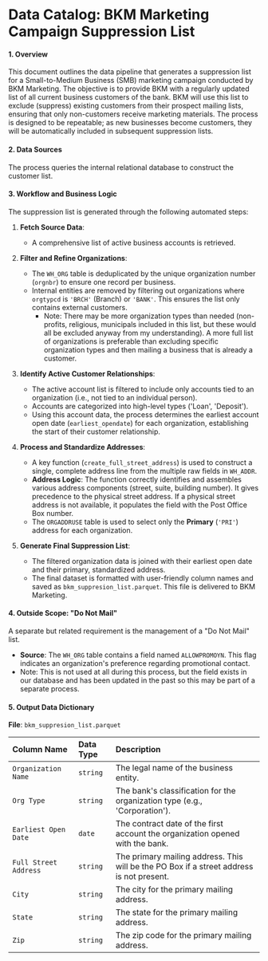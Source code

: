 # **Data Catalog: BKM Marketing Campaign Suppression List**

#### **1. Overview**

This document outlines the data pipeline that generates a suppression list for a Small-to-Medium Business (SMB) marketing campaign conducted by BKM Marketing. The objective is to provide BKM with a regularly updated list of all current business customers of the bank. BKM will use this list to exclude (suppress) existing customers from their prospect mailing lists, ensuring that only non-customers receive marketing materials. The process is designed to be repeatable; as new businesses become customers, they will be automatically included in subsequent suppression lists.

#### **2. Data Sources**

The process queries the internal relational database to construct the customer list.

#### **3. Workflow and Business Logic**

The suppression list is generated through the following automated steps:

1.  **Fetch Source Data**:
    *   A comprehensive list of active business accounts is retrieved.

2.  **Filter and Refine Organizations**:
    *   The `WH_ORG` table is deduplicated by the unique organization number (`orgnbr`) to ensure one record per business.
    *   Internal entities are removed by filtering out organizations where `orgtypcd` is `'BRCH'` (Branch) or `'BANK'`. This ensures the list only contains external customers.
        * Note: There may be more organization types than needed (non-profits, religious, municipals included in this list, but these would all be excluded anyway from my understanding). A more full list of organizations is preferable than excluding specific organization types and then mailing a business that is already a customer.

3.  **Identify Active Customer Relationships**:
    *   The active account list is filtered to include only accounts tied to an organization (i.e., not tied to an individual person).
    *   Accounts are categorized into high-level types ('Loan', 'Deposit').
    *   Using this account data, the process determines the earliest account open date (`earliest_opendate`) for each organization, establishing the start of their customer relationship.

4.  **Process and Standardize Addresses**:
    *   A key function (`create_full_street_address`) is used to construct a single, complete address line from the multiple raw fields in `WH_ADDR`.
    *   **Address Logic**: The function correctly identifies and assembles various address components (street, suite, building number). It gives precedence to the physical street address. If a physical street address is not available, it populates the field with the Post Office Box number.
    *   The `ORGADDRUSE` table is used to select only the **Primary** (`'PRI'`) address for each organization.

5.  **Generate Final Suppression List**:
    *   The filtered organization data is joined with their earliest open date and their primary, standardized address.
    *   The final dataset is formatted with user-friendly column names and saved as `bkm_suppresion_list.parquet`. This file is delivered to BKM Marketing.

#### **4. Outside Scope: "Do Not Mail"**

A separate but related requirement is the management of a "Do Not Mail" list.

*   **Source**: The `WH_ORG` table contains a field named `ALLOWPROMOYN`. This flag indicates an organization's preference regarding promotional contact.
*   Note: This is not used at all during this process, but the field exists in our database and has been updated in the past so this may be part of a separate process.

#### **5. Output Data Dictionary**

**File**: `bkm_suppresion_list.parquet`

| Column Name | Data Type | Description |
| :--- | :--- | :--- |
| `Organization Name` | `string` | The legal name of the business entity. |
| `Org Type` | `string` | The bank's classification for the organization type (e.g., 'Corporation'). |
| `Earliest Open Date` | `date` | The contract date of the first account the organization opened with the bank. |
| `Full Street Address` | `string` | The primary mailing address. This will be the PO Box if a street address is not present. |
| `City` | `string` | The city for the primary mailing address. |
| `State` | `string` | The state for the primary mailing address. |
| `Zip` | `string` | The zip code for the primary mailing address. |
